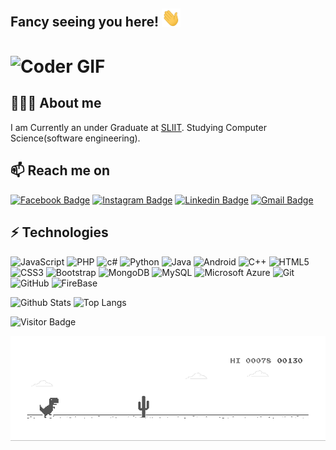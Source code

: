 ## Fancy seeing you here! <img src="https://raw.githubusercontent.com/Mithila-Panagoda/Mithila-Panagoda/master/wave.gif" width="30px">


# <img src="https://media.giphy.com/media/SWoSkN6DxTszqIKEqv/giphy.gif" alt="Coder GIF" width="500" height="400" align="center">

## 🙋🏿‍♂️ About me
 I am Currently an under Graduate at [SLIIT]. Studying Computer Science(software engineering).

## 📫 Reach me on
[![Facebook Badge](https://img.shields.io/badge/-MithilaPanagoda-blue?style=flat-square&logo=Facebook&logoColor=white&link=https://www.facebook.com/mithila.panagoda.1/)](https://www.facebook.com/mithila.panagoda.1/)
[![Instagram Badge](https://img.shields.io/badge/-_.Mitha._-purple?style=flat-square&logo=instagram&logoColor=white&link=https://www.instagram.com/_.mitha._/)](https://www.instagram.com/_.mitha._/)
[![Linkedin Badge](https://img.shields.io/badge/-Mithila-blue?style=flat-square&logo=Linkedin&logoColor=white&link=https://www.linkedin.com/in/mithila-panagoda-7b547a15b/)](https://www.linkedin.com/in/mithila-panagoda-7b547a15b/)
[![Gmail Badge](https://img.shields.io/badge/-mithilapanagoda@gmail.com-c14438?style=flat-square&logo=Gmail&logoColor=white&link=mailto:mithilapanagoda@gmail.com)](mithilapanagoda@gmail.com)

## ⚡ Technologies
![JavaScript](https://img.shields.io/badge/-JavaScript-black?style=flat-square&logo=javascript)
![PHP](https://img.shields.io/badge/-PHP-black?style=flat-square&logo=PHP)
![c#](https://img.shields.io/badge/-C#-563D7C?style=flat-square&logo=C#)
![Python](https://img.shields.io/badge/-Python-black?style=flat-square&logo=Python)
![Java](https://img.shields.io/badge/-java-red?style=flat-square&logo=java)
![Android](https://img.shields.io/badge/-Android-Black?style=flat-square&logo=Android)
![C++](https://img.shields.io/badge/-C++-00599C?style=flat-square&logo=c)
![HTML5](https://img.shields.io/badge/-HTML5-E34F26?style=flat-square&logo=html5&logoColor=white)
![CSS3](https://img.shields.io/badge/-CSS3-1572B6?style=flat-square&logo=css3)
![Bootstrap](https://img.shields.io/badge/-Bootstrap-563D7C?style=flat-square&logo=bootstrap)
![MongoDB](https://img.shields.io/badge/-MongoDB-black?style=flat-square&logo=mongodb)
![MySQL](https://img.shields.io/badge/-MySQL-black?style=flat-square&logo=mysql)
![Microsoft Azure](https://img.shields.io/badge/Microsoft%20Azure-232F7E?style=flat-square&logo=microsoft-azure)
![Git](https://img.shields.io/badge/-Git-black?style=flat-square&logo=git)
![GitHub](https://img.shields.io/badge/-GitHub-181717?style=flat-square&logo=github)
![FireBase](https://img.shields.io/badge/-FireBase-red?style=flat-square&logo=Firebase)

![Github Stats](https://github-readme-stats.vercel.app/api?username=Mithila-Panagoda&count_private=true&show_icons=true&include_all_commits=true)
![Top Langs](https://github-readme-stats.vercel.app/api/top-langs/?username=Mithila-Panagoda&hide=TeX&layout=compact)


![Visitor Badge](https://visitor-badge.laobi.icu/badge?page_id=Mithila-Panagoda.Mithila-Panagoda)

![image](https://github.com/Mithila-Panagoda/Mithila-Panagoda/blob/master/dino.gif)
<!--

Here are some ideas to get you started:

- 🔭 I’m currently working on ...
- 🌱 I’m currently learning ...
- 👯 I’m looking to collaborate on ...
- 🤔 I’m looking for help with ...
- 💬 Ask me about ...
- 📫 How to reach me: ...
- 😄 Pronouns: ...
- ⚡ Fun fact: ...
-->
[SLIIT]: www.Study.sliit.lk
[instagram]: https://www.instagram.com/_.mitha._/
[linkedin]: https://www.linkedin.com/in/mithila-panagoda-7b547a15b/
